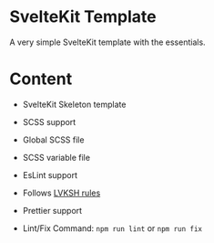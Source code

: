 # SvelteKit Template

A very simple SvelteKit template with the essentials.

# Content

* SvelteKit Skeleton template

* SCSS support
* Global SCSS file
* SCSS variable file

* EsLint support
* Follows [LVKSH rules](https://github.com/lvkdotsh/javascript)
* Prettier support
* Lint/Fix Command: `npm run lint` or `npm run fix`
